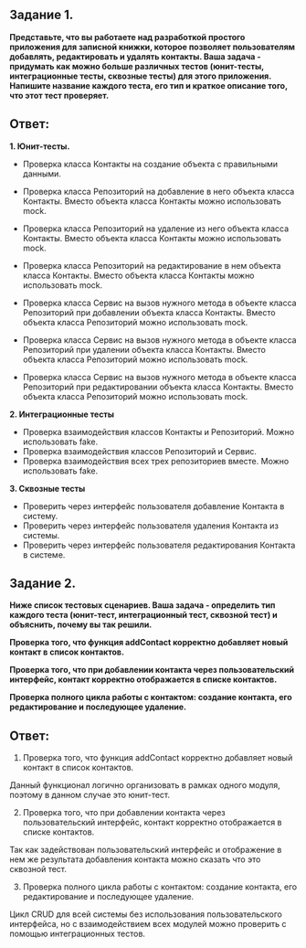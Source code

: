 ## Задание 1.

__Представьте, что вы работаете над разработкой простого приложения для записной книжки, которое позволяет пользователям добавлять, редактировать и удалять контакты.
Ваша задача - придумать как можно больше различных тестов (юнит-тесты, интеграционные тесты, сквозные тесты) для этого приложения. Напишите название каждого теста, его тип и краткое описание того, что этот тест проверяет.__

## Ответ:

__1. Юнит-тесты.__

* Проверка класса Контакты на создание объекта с правильными данными.

* Проверка класса Репозиторий на добавление в него объекта класса Контакты. 
Вместо объекта класса Контакты можно использовать mock.

* Проверка класса Репозиторий на удаление из него объекта класса Контакты. 
Вместо объекта класса Контакты можно использовать mock.

* Проверка класса Репозиторий на редактирование в нем объекта класса Контакты.
Вместо объекта класса Контакты можно использовать mock.

* Проверка класса Сервис на вызов нужного метода в объекте класса Репозиторий 
при добавлении объекта класса Контакты. Вместо объекта класса Репозиторий можно использовать mock.

* Проверка класса Сервис на вызов нужного метода в объекте класса Репозиторий 
при удалении объекта класса Контакты. Вместо объекта класса Репозиторий можно использовать mock.

* Проверка класса Сервис на вызов нужного метода в объекте класса Репозиторий 
при редактировании объекта класса Контакты. Вместо объекта класса Репозиторий можно использовать mock.


__2. Интеграционные тесты__
* Проверка взаимодействия классов Контакты и Репозиторий. Можно использовать fake.
* Проверка взаимодействия классов Репозиторий и Сервис.
* Проверка взаимодействия всех трех репозиториев вместе. Можно использовать fake.

__3. Сквозные тесты__
* Проверить через интерфейс пользователя добавление Контакта в систему.
* Проверить через интерфейс пользователя удаления Контакта из системы.
* Проверить через интерфейс пользователя редактирования Контакта в системе.

## Задание 2.
__Ниже список тестовых сценариев. Ваша задача - определить тип каждого теста 
(юнит-тест, интеграционный тест, сквозной тест) и объяснить, почему вы так решили.__

__Проверка того, что функция addContact корректно добавляет новый контакт в список контактов.__

__Проверка того, что при добавлении контакта через пользовательский интерфейс, контакт корректно отображается в списке контактов.__

__Проверка полного цикла работы с контактом: создание контакта, его редактирование и последующее удаление.__

## Ответ:

1. Проверка того, что функция addContact корректно добавляет новый контакт в список контактов.

Данный функционал логично организовать в рамках одного модуля, поэтому в данном случае это юнит-тест.

2. Проверка того, что при добавлении контакта через пользовательский интерфейс, контакт корректно отображается в списке контактов.

Так как задействован пользовательский интерфейс и отображение в нем же результата добавления контакта можно сказать что это сквозной тест.

3. Проверка полного цикла работы с контактом: создание контакта, его редактирование и последующее удаление.

Цикл CRUD для всей системы без использования пользовательского интерфейса, но с взаимодействием всех модулей можно проверить с помощью интеграционных тестов.